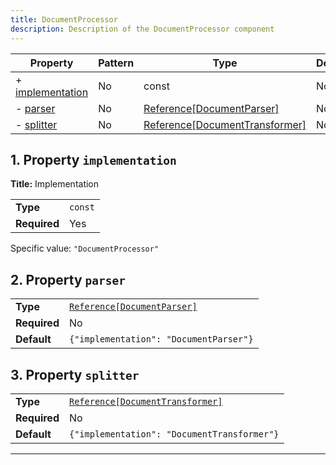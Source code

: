 ```yaml
---
title: DocumentProcessor
description: Description of the DocumentProcessor component
---
```


| Property                             | Pattern | Type                           | Deprecated | Definition | Title/Description |
| ------------------------------------ | ------- | ------------------------------ | ---------- | ---------- | ----------------- |
| + [implementation](#implementation ) | No      | const                          | No         | -          | Implementation    |
| - [parser](#parser )                 | No      | [Reference[DocumentParser]](/docs/components/documentparser/overview)      | No         | -          | -                 |
| - [splitter](#splitter )             | No      | [Reference[DocumentTransformer]](/docs/components/documenttransformer/overview) | No         | -          | -                 |

## <a name="implementation"></a>1. Property `implementation`

**Title:** Implementation

|              |         |
| ------------ | ------- |
| **Type**     | `const` |
| **Required** | Yes     |

Specific value: `"DocumentProcessor"`

## <a name="parser"></a>2. Property `parser`

|              |                                        |
| ------------ | -------------------------------------- |
| **Type**     | [`Reference[DocumentParser]`](/docs/components/documentparser/overview)            |
| **Required** | No                                     |
| **Default**  | `{"implementation": "DocumentParser"}` |

## <a name="splitter"></a>3. Property `splitter`

|              |                                             |
| ------------ | ------------------------------------------- |
| **Type**     | [`Reference[DocumentTransformer]`](/docs/components/documenttransformer/overview)            |
| **Required** | No                                          |
| **Default**  | `{"implementation": "DocumentTransformer"}` |

----------------------------------------------------------------------------------------------------------------------------
